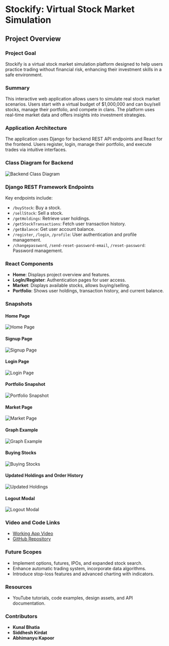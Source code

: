 # Stockify: Virtual Stock Market Simulation

## Project Overview

### Project Goal
Stockify is a virtual stock market simulation platform designed to help users practice trading without financial risk, enhancing their investment skills in a safe environment.

### Summary
This interactive web application allows users to simulate real stock market scenarios. Users start with a virtual budget of $1,000,000 and can buy/sell stocks, manage their portfolio, and compete in clans. The platform uses real-time market data and offers insights into investment strategies.

### Application Architecture
The application uses Django for backend REST API endpoints and React for the frontend. Users register, login, manage their portfolio, and execute trades via intuitive interfaces.

### Class Diagram for Backend
![Backend Class Diagram](https://user-images.githubusercontent.com/99636505/227787642-f676c20d-b577-4e00-8658-cd9bf40feba2.png)

### Django REST Framework Endpoints
Key endpoints include:
- `/buyStock`: Buy a stock.
- `/sellStock`: Sell a stock.
- `/getHoldings`: Retrieve user holdings.
- `/getStockTransactions`: Fetch user transaction history.
- `/getBalance`: Get user account balance.
- `/register`, `/login`, `/profile`: User authentication and profile management.
- `/changepassword`, `/send-reset-password-email`, `/reset-password`: Password management.

### React Components
- **Home**: Displays project overview and features.
- **LogIn/Register**: Authentication pages for user access.
- **Market**: Displays available stocks, allows buying/selling.
- **Portfolio**: Shows user holdings, transaction history, and current balance.

### Snapshots
#### Home Page
![Home Page](https://user-images.githubusercontent.com/99636505/227787373-ef2e20f5-8694-426a-a33b-ee6a5a1484a0.png)

#### Signup Page
![Signup Page](https://user-images.githubusercontent.com/99636505/227787406-d4160929-ccee-4487-93ef-c28aae9f64c5.png)

#### Login Page
![Login Page](https://user-images.githubusercontent.com/99636505/227787437-3e43723b-7249-4b4d-a934-653f67336f8a.png)

#### Portfolio Snapshot
![Portfolio Snapshot](https://user-images.githubusercontent.com/99636505/227787458-53057a0c-b622-43d1-921f-f76a5f1d549c.png)

#### Market Page
![Market Page](https://user-images.githubusercontent.com/99636505/227787474-2490b24f-2802-4c40-b1b4-227200958e37.png)

#### Graph Example
![Graph Example](https://user-images.githubusercontent.com/99636505/227787502-cb15ed61-784c-400c-9f2c-d79d76dea702.png)

#### Buying Stocks
![Buying Stocks](https://user-images.githubusercontent.com/99636505/227787518-c6d6a4c5-459c-42d7-82d0-ac0475a0f6c5.png)

#### Updated Holdings and Order History
![Updated Holdings](https://user-images.githubusercontent.com/99636505/227787531-d9e7c34b-9412-4c0a-882f-44aa0d73272b.png)

#### Logout Modal
![Logout Modal](https://user-images.githubusercontent.com/99636505/227787588-71204b1d-f7b7-4bf4-abcc-3886100c571a.png)

### Video and Code Links
- [Working App Video](https://drive.google.com/file/d/10GITcb21ocsYPPB2Y8xurzsWG5ft8mpK/view?usp=share_link)
- [GitHub Repository](https://github.com/Stockify-Developers/Stockify)

### Future Scopes
- Implement options, futures, IPOs, and expanded stock search.
- Enhance automatic trading system, incorporate data algorithms.
- Introduce stop-loss features and advanced charting with indicators.

### Resources
- YouTube tutorials, code examples, design assets, and API documentation.

### Contributors
- **Kunal Bhatia**
- **Siddhesh Kirdat**
- **Abhimanyu Kapoor**

